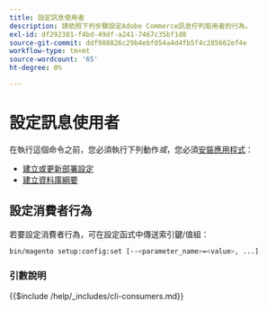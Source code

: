 ```yaml
---
title: 設定訊息使用者
description: 請依照下列步驟設定Adobe Commerce訊息佇列取用者的行為。
exl-id: df292301-f4bd-49df-a241-7467c35bf1d8
source-git-commit: ddf988826c29b4ebf054a4d4fb5f4c285662ef4e
workflow-type: tm+mt
source-wordcount: '65'
ht-degree: 0%

---
```


# 設定訊息使用者

在執行這個命令之前，您必須執行下列動作&#x200B;*或*，您必須[安裝應用程式](../advanced.md)：

* [建立或更新部署設定](deployment.md)
* [建立資料庫綱要](database.md)

## 設定消費者行為

若要設定消費者行為，可在設定函式中傳送索引鍵/值組：

```bash
bin/magento setup:config:set [--<parameter_name>=<value>, ...]
```

### 引數說明

{{$include /help/_includes/cli-consumers.md}}
